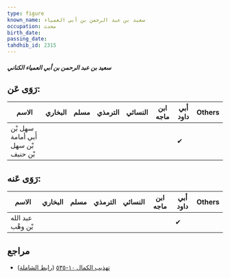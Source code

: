 ```yaml
---
type: figure
known_name: سعيد بن عبد الرحمن بن أبي العمياء
occupation: محدث
birth_date:
passing_date:
tahdhib_id: 2315
---
```

##### سعيد بن عبد الرحمن بن أبي العمياء الكناني

## رَوَى عَن:
| الاسم                               | البخاري | مسلم | الترمذي | النسائي | ابن ماجه | أبي داود | Others |
| ----------------------------------- | ------- | ---- | ------- | ------- | -------- | -------- | ------ |
| سهل بْن أَبي أمامة بْن سهل بْن حنيف |         |      |         |         |          | ✔        |        |
## رَوَى عَنه:
| الاسم             | البخاري | مسلم | الترمذي | النسائي | ابن ماجه | أبي داود | Others |
| ----------------- | ------- | ---- | ------- | ------- | -------- | -------- | ------ |
| عبد الله بْن وهْب |         |      |         |         |          | ✔        |        |
## مراجع
- [تهذيب الكمال ١٠-٥٣٥](obsidian://open?vault=Tahdhib-al-Kamal&file=Figures/٢٣١٥-سعيد%20بن%20عبد%20الرحمن%20بن%20أبي%20العمياء%20الكناني) ([رابط الشاملة](https://shamela.ws/book/3722/5307))